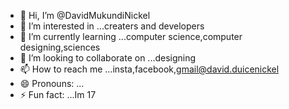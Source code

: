 - 👋 Hi, I’m @DavidMukundiNickel
- 👀 I’m interested in ...creaters and developers
- 🌱 I’m currently learning ...computer science,computer designing,sciences 
- 💞️ I’m looking to collaborate on ...designing
- 📫 How to reach me ...insta,facebook,gmail@david.duicenickel
- 😄 Pronouns: ...
- ⚡ Fun fact: ...Im 17

<!---
DavidMukundiNickel/DavidMukundiNickel is a ✨ special ✨ repository because its `README.md` (this file) appears on your GitHub profile.
You can click the Preview link to take a look at your changes.
--->
